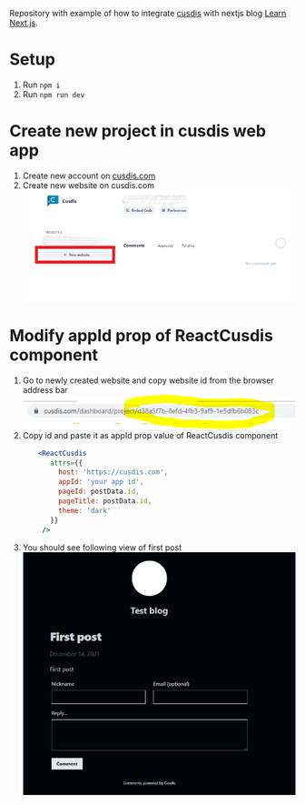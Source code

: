 Repository with example of how to integrate [cusdis](https://github.com/djyde/cusdis) with nextjs blog [Learn Next.js](https://nextjs.org/learn).

# Setup
1. Run `npm i`
2. Run `npm run dev`

# Create new project in cusdis web app
1. Create new account on [cusdis.com](https://cusdis.com/)
2. Create new website on cusdis.com ![Crate new website](https://github.com/arekgotfryd/cusdis_in_nextjs_blog/raw/master/public/images/newwebsite.PNG)

# Modify appId prop of ReactCusdis component
1. Go to newly created website and copy website id from the browser address bar ![Website id](https://github.com/arekgotfryd/cusdis_in_nextjs_blog/raw/master/public/images/referencenumber.PNG)
2. Copy id and paste it as appId prop value of ReactCusdis component
```jsx
       <ReactCusdis
          attrs={{
            host: 'https://cusdis.com',
            appId: 'your app id',
            pageId: postData.id,
            pageTitle: postData.id,
            theme: 'dark'
          }}
        />
```
3. You should see following view of first post
![firstpost](https://github.com/arekgotfryd/cusdis_in_nextjs_blog/raw/master/public/images/firstpostview.PNG)